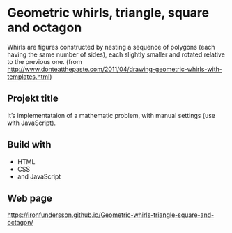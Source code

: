 ﻿# Geometric whirls, triangle, square and octagon

Whirls are figures constructed by nesting a sequence of polygons (each having the same number of sides), each slightly smaller and rotated relative to the previous one. (from http://www.donteatthepaste.com/2011/04/drawing-geometric-whirls-with-templates.html)

## Projekt title

It’s implementataion of a mathematic problem, with manual settings (use with JavaScript).

## Build with

* HTML
* CSS
* and JavaScript

## Web page

https://ironfundersson.github.io/Geometric-whirls-triangle-square-and-octagon/




